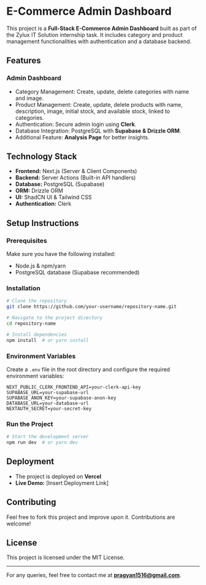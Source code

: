 # E-Commerce Admin Dashboard

This project is a **Full-Stack E-Commerce Admin Dashboard** built as part of the Zylux IT Solution internship task. It includes category and product management functionalities with authentication and a database backend.

## Features

### **Admin Dashboard**
- Category Management: Create, update, delete categories with name and image.
- Product Management: Create, update, delete products with name, description, image, initial stock, and available stock, linked to categories.
- Authentication: Secure admin login using **Clerk**.
- Database Integration: PostgreSQL with **Supabase & Drizzle ORM**.
- Additional Feature: **Analysis Page** for better insights.

## **Technology Stack**
- **Frontend:** Next.js (Server & Client Components)
- **Backend:** Server Actions (Built-in API handlers)
- **Database:** PostgreSQL (Supabase)
- **ORM:** Drizzle ORM
- **UI:** ShadCN UI & Tailwind CSS
- **Authentication:** Clerk

## **Setup Instructions**

### **Prerequisites**
Make sure you have the following installed:
- Node.js & npm/yarn
- PostgreSQL database (Supabase recommended)

### **Installation**
```sh
# Clone the repository
git clone https://github.com/your-username/repository-name.git

# Navigate to the project directory
cd repository-name

# Install dependencies
npm install  # or yarn install
```

### **Environment Variables**
Create a `.env` file in the root directory and configure the required environment variables:
```env
NEXT_PUBLIC_CLERK_FRONTEND_API=your-clerk-api-key
SUPABASE_URL=your-supabase-url
SUPABASE_ANON_KEY=your-supabase-anon-key
DATABASE_URL=your-database-url
NEXTAUTH_SECRET=your-secret-key
```

### **Run the Project**
```sh
# Start the development server
npm run dev  # or yarn dev
```

## **Deployment**
- The project is deployed on **Vercel**
- **Live Demo:** [Insert Deployment Link]

## **Contributing**
Feel free to fork this project and improve upon it. Contributions are welcome!

## **License**
This project is licensed under the MIT License.

---

For any queries, feel free to contact me at **pragyan1516@gmail.com**.